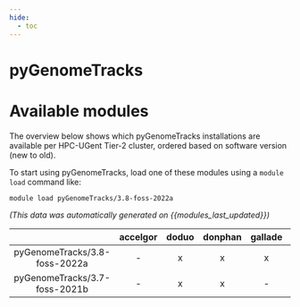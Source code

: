 ```yaml
---
hide:
  - toc
---
```


pyGenomeTracks
==============

# Available modules


The overview below shows which pyGenomeTracks installations are available per HPC-UGent Tier-2 cluster, ordered based on software version (new to old).

To start using pyGenomeTracks, load one of these modules using a `module load` command like:

```shell
module load pyGenomeTracks/3.8-foss-2022a
```

*(This data was automatically generated on {{modules_last_updated}})*  

| |accelgor|doduo|donphan|gallade|joltik|shinx|
| :---: | :---: | :---: | :---: | :---: | :---: | :---: |
|pyGenomeTracks/3.8-foss-2022a|-|x|x|x|-|-|
|pyGenomeTracks/3.7-foss-2021b|-|x|x|-|-|-|

